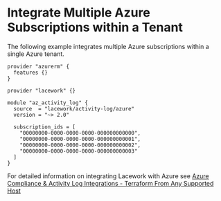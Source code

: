 # Integrate Multiple Azure Subscriptions within a Tenant

The following example integrates multiple Azure subscriptions within a
single Azure tenant.

```hcl
provider "azurerm" {
  features {}
}

provider "lacework" {}

module "az_activity_log" {
  source  = "lacework/activity-log/azure"
  version = "~> 2.0"

  subscription_ids = [
    "00000000-0000-0000-0000-000000000000",
    "00000000-0000-0000-0000-000000000001",
    "00000000-0000-0000-0000-000000000002",
    "00000000-0000-0000-0000-000000000003"
  ]
}
```

For detailed information on integrating Lacework with Azure see [Azure Compliance & Activity Log Integrations - Terraform From Any Supported Host](https://docs.lacework.com/onboarding/azure-compliance-and-activity-log-integrations-terraform-from-any-supported-host)
